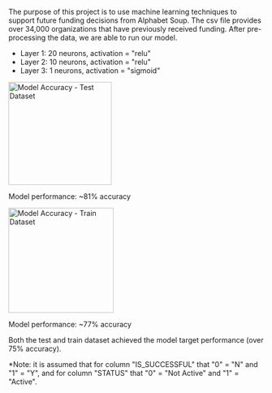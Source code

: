 The purpose of this project is to use machine learning techniques to support future funding decisions from Alphabet Soup. The csv file provides over 34,000 organizations that have previously received funding. After pre-processing the data, we are able to run our model.

* Layer 1: 20 neurons, activation = "relu"
* Layer 2: 10 neurons, activation = "relu"
* Layer 3: 1 neurons, activation = "sigmoid"

<img width="203" alt="Model Accuracy - Test Dataset" src="https://user-images.githubusercontent.com/65242270/94119517-e0e9d800-fe03-11ea-99ee-4ee51c219da7.PNG">

Model performance: ~81% accuracy

<img width="207" alt="Model Accuracy - Train Dataset" src="https://user-images.githubusercontent.com/65242270/94119522-e34c3200-fe03-11ea-80d2-420c0dbff5c3.PNG">

Model performance: ~77% accuracy <br />


Both the test and train dataset achieved the model target performance (over 75% accuracy).

*Note: it is assumed that for column "IS_SUCCESSFUL" that "0" = "N" and "1" = "Y", and for column "STATUS" that "0" = "Not Active" and "1" = "Active".
